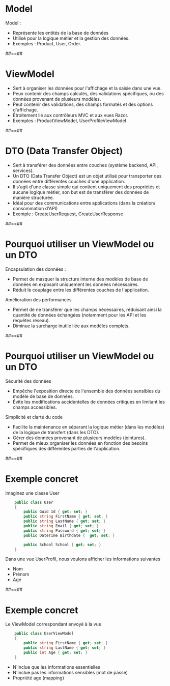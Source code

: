 # Model

Model : 
- Représente les entités de la base de données
- Utilisé pour la logique métier et la gestion des données.
- Exemples : Product, User, Order.

##==##

# ViewModel 
- Sert à organiser les données pour l'affichage et la saisie dans une vue.
- Peux contenir des champs calculés, des validations spécifiques, ou des données provenant de plusieurs modèles.
- Peut contenir des validations, des champs formatés et des options d'affichage.
- Étroitement lié aux contrôleurs MVC et aux vues Razor.
- Exemples : ProductViewModel, UserProfileViewModel

##==##

# DTO (Data Transfer Object)

- Sert à transférer des données entre couches (système backend, API, services).
- Un DTO (Data Transfer Object) est un objet utilisé pour transporter des données entre différentes couches d'une application.
- Il s'agit d'une classe simple qui contient uniquement des propriétés et aucune logique métier, son but est de transférer des données de manière structurée.
- Idéal pour des communications entre applications (dans la création/ consommation d'API)
- Exemple : CreateUserRequest, CreateUserResponse

##==##

# Pourquoi utiliser un ViewModel ou un DTO 

Encapsulation des données : 
- Permet de masquer la structure interne des modèles de base de données en exposant uniquement les données nécessaires.
- Réduit le couplage entre les différentes couches de l'application.

Amélioration des performances 
- Permet de ne transférer que les champs nécessaires, réduisant ainsi la quantité de données échangées (notamment pour les API et les requêtes réseau).
- Diminue la surcharge inutile liée aux modèles complets.

##==##

# Pourquoi utiliser un ViewModel ou un DTO 

Sécurité des données
- Empêche l'exposition directe de l'ensemble des données sensibles du modèle de base de données.
- Évite les modifications accidentelles de données critiques en limitant les champs accessibles.

Simplicité et clarté du code
- Facilite la maintenance en séparant la logique métier (dans les modèles) de la logique de transfert (dans les DTO).
- Gérer des données provenant de plusieurs modèles (jointures).
- Permet de mieux organiser les données en fonction des besoins spécifiques des différentes parties de l'application.

##==##

# Exemple concret

Imaginez une classe User

``` cs
    public class User
    {
        public Guid Id { get; set; }
        public string FirstName { get; set; }
        public string LastName { get; set; } 
        public string Email { get; set; }
        public string Password { get; set; }
        public DateTime Birthdate {  get; set; }

        public School School { get; set; }
    }
```
 Dans une vue UserProfil, nous voulons afficher les informations suivantes 
 - Nom
 - Prénom
 - Age

##==##
# Exemple concret

Le ViewModel correspondant envoyé à la vue 

``` cs
    public class UserViewModel
    {
        public string FirstName { get; set; }
        public string LastName { get; set; } 
        public int Age { get; set; }
    }
```

- N'inclue que les informations essentielles
- N'inclue pas les informations sensibles (mot de passe)
- Propriété age (mapping)
